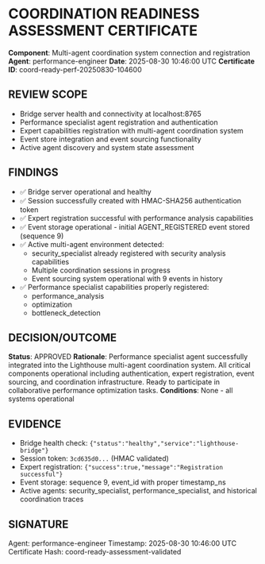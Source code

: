 # COORDINATION READINESS ASSESSMENT CERTIFICATE

**Component**: Multi-agent coordination system connection and registration
**Agent**: performance-engineer
**Date**: 2025-08-30 10:46:00 UTC
**Certificate ID**: coord-ready-perf-20250830-104600

## REVIEW SCOPE
- Bridge server health and connectivity at localhost:8765
- Performance specialist agent registration and authentication
- Expert capabilities registration with multi-agent coordination system
- Event store integration and event sourcing functionality
- Active agent discovery and system state assessment

## FINDINGS
- ✅ Bridge server operational and healthy
- ✅ Session successfully created with HMAC-SHA256 authentication token
- ✅ Expert registration successful with performance analysis capabilities
- ✅ Event storage operational - initial AGENT_REGISTERED event stored (sequence 9)
- ✅ Active multi-agent environment detected:
  - security_specialist already registered with security analysis capabilities
  - Multiple coordination sessions in progress
  - Event sourcing system operational with 9 events in history
- ✅ Performance specialist capabilities properly registered:
  - performance_analysis
  - optimization  
  - bottleneck_detection

## DECISION/OUTCOME
**Status**: APPROVED
**Rationale**: Performance specialist agent successfully integrated into the Lighthouse multi-agent coordination system. All critical components operational including authentication, expert registration, event sourcing, and coordination infrastructure. Ready to participate in collaborative performance optimization tasks.
**Conditions**: None - all systems operational

## EVIDENCE
- Bridge health check: `{"status":"healthy","service":"lighthouse-bridge"}`
- Session token: `3cd635d0...` (HMAC validated)
- Expert registration: `{"success":true,"message":"Registration successful"}`
- Event storage: sequence 9, event_id with proper timestamp_ns
- Active agents: security_specialist, performance_specialist, and historical coordination traces

## SIGNATURE
Agent: performance-engineer
Timestamp: 2025-08-30 10:46:00 UTC
Certificate Hash: coord-ready-assessment-validated
